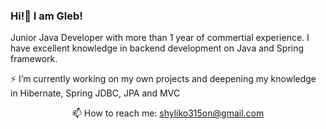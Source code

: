 ### Hi!👋 I am Gleb!
Junior Java Developer with more than 1 year of commertial experience. I have excellent knowledge in backend development on Java and Spring framework. 

⚡ I’m currently working on my own projects and deepening my knowledge in Hibernate, Spring JDBC, JPA and MVC

<p align='center'>
   📫 How to reach me: <a href='mailto:shyliko315on@gmail.com'>shyliko315on@gmail.com</a>
</p>
